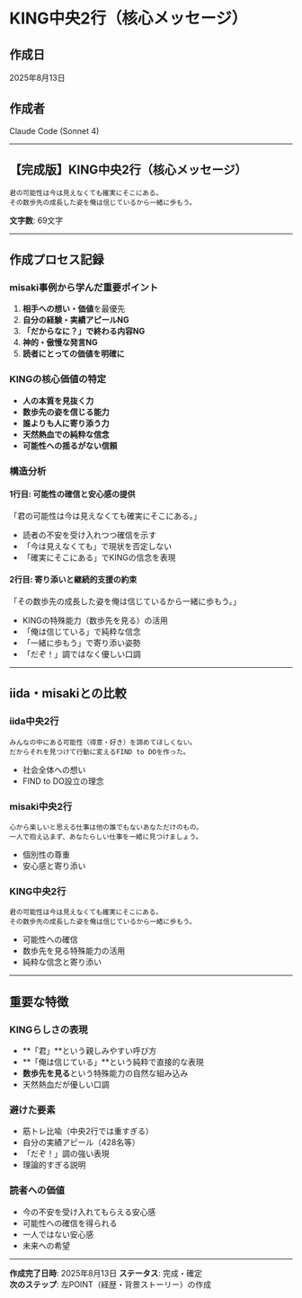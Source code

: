 # KING中央2行（核心メッセージ）

## 作成日
2025年8月13日

## 作成者
Claude Code (Sonnet 4)

---

## 【完成版】KING中央2行（核心メッセージ）

```
君の可能性は今は見えなくても確実にそこにある。
その数歩先の成長した姿を俺は信じているから一緒に歩もう。
```

**文字数**: 69文字

---

## 作成プロセス記録

### misaki事例から学んだ重要ポイント
1. **相手への想い・価値**を最優先
2. **自分の経験・実績アピールNG**
3. **「だからなに？」で終わる内容NG**  
4. **神的・傲慢な発言NG**
5. **読者にとっての価値を明確に**

### KINGの核心価値の特定
- **人の本質を見抜く力**
- **数歩先の姿を信じる能力**
- **誰よりも人に寄り添う力**
- **天然熱血での純粋な信念**
- **可能性への揺るがない信頼**

### 構造分析

#### 1行目: 可能性の確信と安心感の提供
「君の可能性は今は見えなくても確実にそこにある。」
- 読者の不安を受け入れつつ確信を示す
- 「今は見えなくても」で現状を否定しない
- 「確実にそこにある」でKINGの信念を表現

#### 2行目: 寄り添いと継続的支援の約束
「その数歩先の成長した姿を俺は信じているから一緒に歩もう。」
- KINGの特殊能力（数歩先を見る）の活用
- 「俺は信じている」で純粋な信念
- 「一緒に歩もう」で寄り添い姿勢
- 「だぞ！」調ではなく優しい口調

---

## iida・misakiとの比較

### iida中央2行
```
みんなの中にある可能性（得意・好き）を諦めてほしくない。
だからそれを見つけて行動に変えるFIND to DOを作った。
```
- 社会全体への想い
- FIND to DO設立の理念

### misaki中央2行  
```
心から楽しいと思える仕事は他の誰でもないあなただけのもの。
一人で抱え込まず、あなたらしい仕事を一緒に見つけましょう。
```
- 個別性の尊重
- 安心感と寄り添い

### KING中央2行
```
君の可能性は今は見えなくても確実にそこにある。
その数歩先の成長した姿を俺は信じているから一緒に歩もう。
```
- 可能性への確信
- 数歩先を見る特殊能力の活用
- 純粋な信念と寄り添い

---

## 重要な特徴

### KINGらしさの表現
- **「君」**という親しみやすい呼び方
- **「俺は信じている」**という純粋で直接的な表現
- **数歩先を見る**という特殊能力の自然な組み込み
- 天然熱血だが優しい口調

### 避けた要素
- 筋トレ比喩（中央2行では重すぎる）
- 自分の実績アピール（428名等）
- 「だぞ！」調の強い表現
- 理論的すぎる説明

### 読者への価値
- 今の不安を受け入れてもらえる安心感
- 可能性への確信を得られる
- 一人ではない安心感
- 未来への希望

---

**作成完了日時**: 2025年8月13日
**ステータス**: 完成・確定  
**次のステップ**: 左POINT（経歴・背景ストーリー）の作成